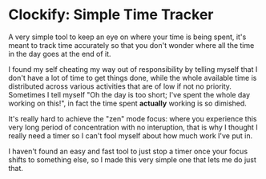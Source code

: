 # Clockify: Simple Time Tracker

A very simple tool to keep an eye on where your time is being spent, it's meant to track time accurately so that you don't wonder where all the time in the day goes at the end of it.

I found my self cheating my way out of responsibility by telling myself that I don't have a lot of time to get things done, while the whole available time is distributed across various activities that are of low if not no priority. Sometimes I tell myself "Oh the day is too short; I've spent the whole day working on this!", in fact the time spent **actually** working is so dimished.

It's really hard to achieve the "zen" mode focus: where you experience this very long period of concentration with no interuption, that is why I thought I really need a timer so I can't fool myself about how much work I've put in.

I haven't found an easy and fast tool to just stop a timer once your focus shifts to something else, so I made this very simple one that lets me do just that.
